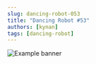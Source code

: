 ```yaml
---
slug: dancing-robot-053
title: "Dancing Robot #53"
authors: [kynan]
tags: [dancing-robot]
---
```


![Example banner](/img/stories/dancing-robot/053.png)
